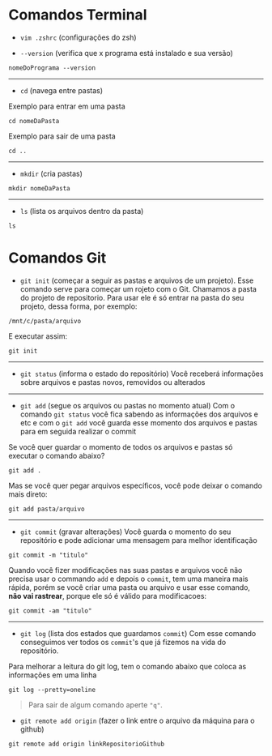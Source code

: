 # Comandos Terminal

- `vim .zshrc` (configurações do zsh)

- `--version` (verifica que x programa está instalado e sua versão)
```
nomeDoPrograma --version
```
---
- `cd` (navega entre pastas)

Exemplo para entrar em uma pasta
```
cd nomeDaPasta
```
Exemplo para sair de uma pasta
```
cd .. 
```

---

- `mkdir` (cria pastas)
```
mkdir nomeDaPasta
```
---
- `ls` (lista os arquivos dentro da pasta)
```
ls
```


# Comandos Git

- `git init` (começar a seguir as pastas e arquivos de um projeto). Esse comando serve para começar um rojeto com o Git. Chamamos a pasta do projeto de repositorio. Para usar ele é só entrar na pasta do seu projeto, dessa forma, por exemplo:
```
/mnt/c/pasta/arquivo
```
E executar assim:
```
git init
``` 
---
- `git status` (informa o estado do repositório)
Você receberá informações sobre arquivos e pastas novos, removidos ou alterados

---
 - `git add` (segue os arquivos ou pastas no momento atual)
Com o comando `git status` você fica sabendo as informações dos arquivos e etc e com o `git add` você guarda esse momento dos arquivos e pastas para em seguida realizar o commit

Se você quer guardar o momento de todos os arquivos e pastas só executar o comando abaixo?
```
git add .
```
Mas se você quer pegar arquivos específicos, você pode deixar o comando mais direto:
```
git add pasta/arquivo
```
---

- `git commit` (gravar alterações) Você guarda o momento do seu repositório e pode adicionar uma mensagem para melhor identificação
```
git commit -m "titulo"
```
Quando você fizer modificações nas suas pastas e arquivos você não precisa usar o commando `add` e depois o `commit`, tem uma maneira mais rápida, porém se você criar uma pasta ou arquivo e usar esse comando, **não vai rastrear**, porque ele só é válido para modificacoes:
```
git commit -am "titulo"
``` 
---
- `git log` (lista dos estados que guardamos `commit`) Com esse comando conseguimos ver todos os `commit`'s que já fizemos na vida do repositório.

Para melhorar a leitura do git log, tem o comando abaixo que coloca as informações em uma linha
```
git log --pretty=oneline
```
>Para sair de algum comando aperte `"q"`. 

- `git remote add origin` (fazer o link entre o arquivo da máquina para o github)
```
git remote add origin linkRepositorioGithub
```

